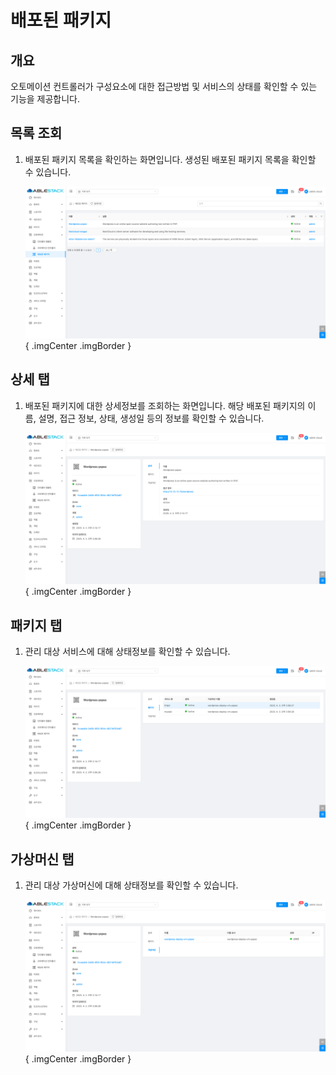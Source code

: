 
# 배포된 패키지

## 개요

오토메이션 컨트롤러가 구성요소에 대한 접근방법 및 서비스의 상태를 확인할 수 있는 기능을 제공합니다.

## 목록 조회

1. 배포된 패키지 목록을 확인하는 화면입니다. 생성된 배포된 패키지 목록을 확인할 수 있습니다.

    ![배포된 패키지 목록 조회](../../assets/images/admin-guide/mold/automation/deployed-packages-list.png){ .imgCenter .imgBorder }

## 상세 탭

1. 배포된 패키지에 대한 상세정보를 조회하는 화면입니다. 해당 배포된 패키지의 이름, 설명, 접근 정보, 상태, 생성일 등의 정보를 확인할 수 있습니다.

    ![배포된 패키지 상세 탭](../../assets/images/admin-guide/mold/automation/deployed-packages-detail-tab.png){ .imgCenter .imgBorder }

## 패키지 탭

1. 관리 대상 서비스에 대해 상태정보를 확인할 수 있습니다.

    ![패키지 탭](../../assets/images/admin-guide/mold/automation/deployed-packages-tab.png){ .imgCenter .imgBorder }

## 가상머신 탭

1. 관리 대상 가상머신에 대해 상태정보를 확인할 수 있습니다.

    ![가상머신 탭](../../assets/images/admin-guide/mold/automation/deployed-packages-vm-tab.png){ .imgCenter .imgBorder }
